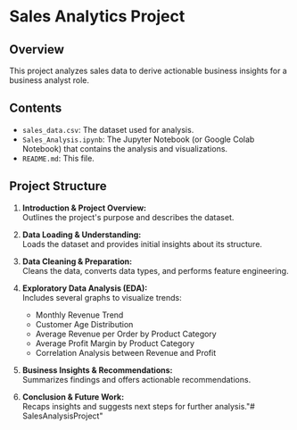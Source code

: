# Sales Analytics Project

## Overview
This project analyzes sales data to derive actionable business insights for a business analyst role. 

## Contents
- `sales_data.csv`: The dataset used for analysis.
- `Sales_Analysis.ipynb`: The Jupyter Notebook (or Google Colab Notebook) that contains the analysis and visualizations.
- `README.md`: This file.

## Project Structure
1. **Introduction & Project Overview:**  
   Outlines the project's purpose and describes the dataset.

2. **Data Loading & Understanding:**  
   Loads the dataset and provides initial insights about its structure.

3. **Data Cleaning & Preparation:**  
   Cleans the data, converts data types, and performs feature engineering.

4. **Exploratory Data Analysis (EDA):**  
   Includes several graphs to visualize trends:
   - Monthly Revenue Trend
   - Customer Age Distribution
   - Average Revenue per Order by Product Category
   - Average Profit Margin by Product Category
   - Correlation Analysis between Revenue and Profit

5. **Business Insights & Recommendations:**  
   Summarizes findings and offers actionable recommendations.

6. **Conclusion & Future Work:**  
   Recaps insights and suggests next steps for further analysis."# SalesAnalysisProject" 
